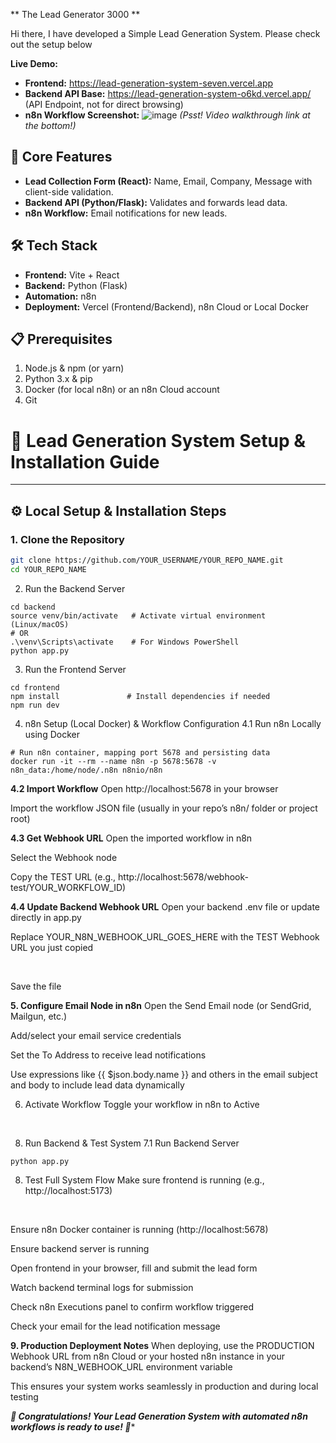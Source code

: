 ** The Lead Generator 3000 **

Hi there, I have developed a Simple Lead Generation System. Please check out the setup below

**Live Demo:**
*   **Frontend:** https://lead-generation-system-seven.vercel.app
*   **Backend API Base:** https://lead-generation-system-o6kd.vercel.app/ (API Endpoint, not for direct browsing)
*   **n8n Workflow Screenshot:**
    ![image](https://github.com/user-attachments/assets/3062860e-799a-4cfb-ae3c-5bb2b7b819d8)
    *(Psst! Video walkthrough link at the bottom!)*

## 🚀 Core Features
*   **Lead Collection Form (React):** Name, Email, Company, Message with client-side validation.
*   **Backend API (Python/Flask):** Validates and forwards lead data.
*   **n8n Workflow:** Email notifications for new leads.

## 🛠️ Tech Stack
*   **Frontend:** Vite + React
*   **Backend:** Python (Flask)
*   **Automation:** n8n
*   **Deployment:** Vercel (Frontend/Backend), n8n Cloud or Local Docker

## 📋 Prerequisites
1.  Node.js & npm (or yarn)
2.  Python 3.x & pip
3.  Docker (for local n8n) or an n8n Cloud account
4.  Git

# 🚀 Lead Generation System Setup & Installation Guide

---

## ⚙️ Local Setup & Installation Steps

### 1. Clone the Repository  
```bash
git clone https://github.com/YOUR_USERNAME/YOUR_REPO_NAME.git
cd YOUR_REPO_NAME
```
2. Run the Backend Server
```
cd backend
source venv/bin/activate   # Activate virtual environment (Linux/macOS)
# OR
.\venv\Scripts\activate    # For Windows PowerShell
python app.py
```
3. Run the Frontend Server
```
cd frontend
npm install               # Install dependencies if needed
npm run dev
```
4. n8n Setup (Local Docker) & Workflow Configuration
4.1 Run n8n Locally using Docker
```
# Run n8n container, mapping port 5678 and persisting data
docker run -it --rm --name n8n -p 5678:5678 -v n8n_data:/home/node/.n8n n8nio/n8n
```
**4.2 Import Workflow**
Open http://localhost:5678 in your browser
<br>

Import the workflow JSON file (usually in your repo’s n8n/ folder or project root)
<br>


**4.3 Get Webhook URL**
Open the imported workflow in n8n
<br>


Select the Webhook node
<br>


Copy the TEST URL (e.g., http://localhost:5678/webhook-test/YOUR_WORKFLOW_ID)
<br>


**4.4 Update Backend Webhook URL**
Open your backend .env file or update directly in app.py
<br>

Replace YOUR_N8N_WEBHOOK_URL_GOES_HERE with the TEST Webhook URL you just copied

<br>

Save the file
<br>


**5. Configure Email Node in n8n**
Open the Send Email node (or SendGrid, Mailgun, etc.)
<br>


Add/select your email service credentials
<br>

Set the To Address to receive lead notifications
<br>


Use expressions like {{ $json.body.name }} and others in the email subject and body to include lead data dynamically
<br>


6. Activate Workflow
Toggle your workflow in n8n to Active
<br>


8. Run Backend & Test System
7.1 Run Backend Server
```
python app.py
```




8. Test Full System Flow
Make sure frontend is running (e.g., http://localhost:5173)
<br>

Ensure n8n Docker container is running (http://localhost:5678)
<br>


Ensure backend server is running
<br>

Open frontend in your browser, fill and submit the lead form
<br>


Watch backend terminal logs for submission
<br>


Check n8n Executions panel to confirm workflow triggered
<br>


Check your email for the lead notification message
<br>


**9. Production Deployment Notes**
When deploying, use the PRODUCTION Webhook URL from n8n Cloud or your hosted n8n instance in your backend’s N8N_WEBHOOK_URL environment variable
<br>


This ensures your system works seamlessly in production and during local testing

***🎉 Congratulations! Your Lead Generation System with automated n8n workflows is ready to use! 🎉****






